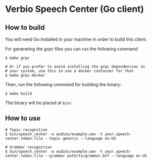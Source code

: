 # Verbio Speech Center (Go client)

## How to build

You will need Go installed in your machine in order to build this client.

For generating the grpc files you can run the following command

```shell
$ make grpc

# Or if you prefer to avoid installing the grpc dependencies in
# your system, use this to use a docker container for that
$ make grpc-docker
```

Then, run the following command for building the binary:

```shell
$ make build
```

The binary will be placed at `bin/`

## How to use

```shell
# Topic recognition
$ bin/speech_center -a audios/example.wav -t your.speech-center.token.file --topic generic --language en-US

# Grammar recognition
$ bin/speech_center -a audios/example.wav -t your.speech-center.token.file --grammar path/to/grammar.bnf --language en-US
```


